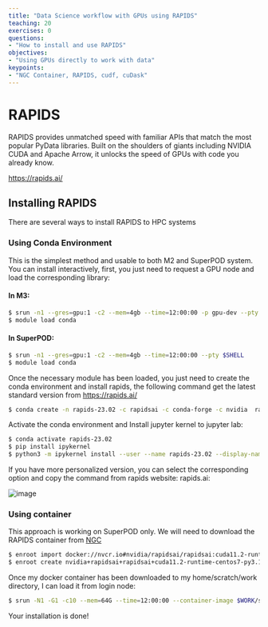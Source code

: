 ```yaml
---
title: "Data Science workflow with GPUs using RAPIDS"
teaching: 20
exercises: 0
questions:
- "How to install and use RAPIDS"
objectives:
- "Using GPUs directly to work with data"
keypoints:
- "NGC Container, RAPIDS, cudf, cuDask"
---
```


# RAPIDS

RAPIDS provides unmatched speed with familiar APIs that match the most popular PyData libraries. Built on the shoulders of giants including NVIDIA CUDA and Apache Arrow, it unlocks the speed of GPUs with code you already know.

https://rapids.ai/

## Installing RAPIDS
There are several ways to install RAPIDS to HPC systems

### Using Conda Environment
This is the simplest method and usable to both M2 and SuperPOD system.
You can install interactively, first, you just need to request a GPU node and load the corresponding library:

#### In M3:

```bash
$ srun -n1 --gres=gpu:1 -c2 --mem=4gb --time=12:00:00 -p gpu-dev --pty $SHELL
$ module load conda
```

#### In SuperPOD:

```bash
$ srun -n1 --gres=gpu:1 -c2 --mem=4gb --time=12:00:00 --pty $SHELL
$ module load conda
```

Once the necessary module has been loaded, you just need to create the conda environment and install rapids, the following command get the latest standard version from https://rapids.ai/

```bash
$ conda create -n rapids-23.02 -c rapidsai -c conda-forge -c nvidia  rapids=23.02 python=3.10 cudatoolkit=11.8
```

Activate the conda environment and Install jupyter kernel to jupyter lab:

```bash
$ conda activate rapids-23.02 
$ pip install ipykernel
$ python3 -m ipykernel install --user --name rapids-23.02 --display-name Rapids-23.02

```

If you have more personalized version, you can select the corresponding option and copy the command from rapids website: rapids.ai:

![image](https://user-images.githubusercontent.com/43855029/228034833-16cff533-1612-49d8-88a6-cb3b2f9db900.png)


### Using container

This approach is working on SuperPOD only.
We will need to download the RAPIDS container from [NGC](https://catalog.ngc.nvidia.com/orgs/nvidia/teams/rapidsai/containers/rapidsai)

```bash
$ enroot import docker://nvcr.io#nvidia/rapidsai/rapidsai:cuda11.2-runtime-centos7-py3.10
$ enroot create nvidia+rapidsai+rapidsai+cuda11.2-runtime-centos7-py3.10.sqsh
```

Once my docker container has been downloaded to my home/scratch/work directory, I can load it from login node:

```bash
$ srun -N1 -G1 -c10 --mem=64G --time=12:00:00 --container-image $WORK/sqsh/nvidia+rapidsai+rapidsai+cuda11.2-runtime-centos7-py3.10.sqsh --container-mounts=$WORK --pty $SHELL
```

Your installation is done!




